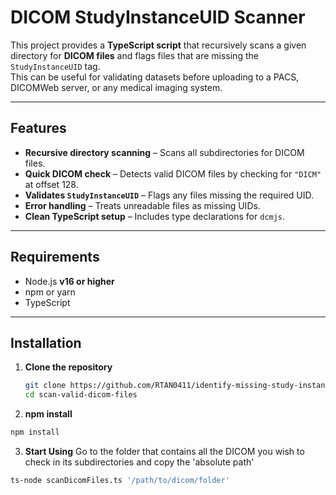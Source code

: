 # DICOM StudyInstanceUID Scanner

This project provides a **TypeScript script** that recursively scans a given directory for **DICOM files** and flags files that are missing the `StudyInstanceUID` tag.  
This can be useful for validating datasets before uploading to a PACS, DICOMWeb server, or any medical imaging system.

---

## Features

- **Recursive directory scanning** – Scans all subdirectories for DICOM files.
- **Quick DICOM check** – Detects valid DICOM files by checking for `"DICM"` at offset 128.
- **Validates `StudyInstanceUID`** – Flags any files missing the required UID.
- **Error handling** – Treats unreadable files as missing UIDs.
- **Clean TypeScript setup** – Includes type declarations for `dcmjs`.

---

## Requirements

- Node.js **v16 or higher**
- npm or yarn
- TypeScript

---

## Installation

1. **Clone the repository**

   ```bash
   git clone https://github.com/RTAN0411/identify-missing-study-instance-uid.git
   cd scan-valid-dicom-files
   ```

2. **npm install**
  
  ```bash
  npm install
  ```

3. **Start Using**
Go to the folder that contains all the DICOM you wish to check in its subdirectories and copy the 'absolute path'

```bash
ts-node scanDicomFiles.ts '/path/to/dicom/folder'
```
